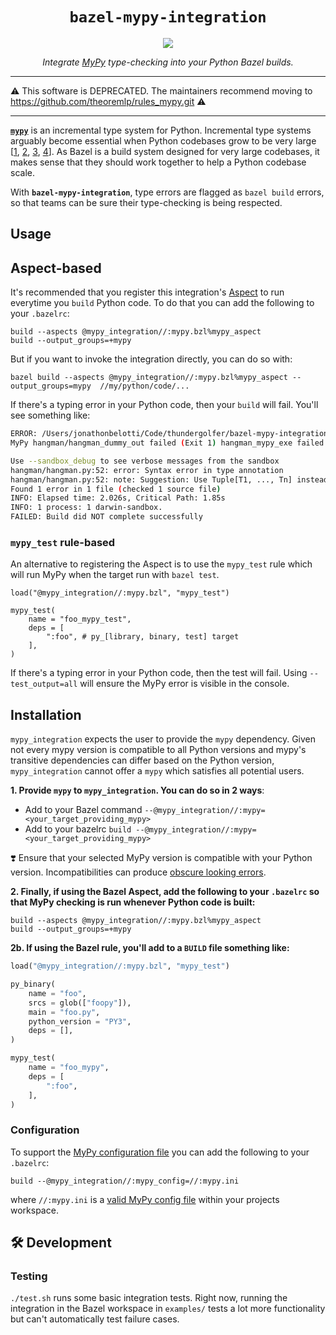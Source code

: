 <h1 align="center"><code>bazel-mypy-integration</code></h1>
<p align="center">
    <a href="https://github.com/thundergolfer/bazel-mypy-integration/actions/">
        <img src="https://github.com/thundergolfer/bazel-mypy-integration/workflows/CI/badge.svg">
    </a>
</p>
<p align="center">
    <em>Integrate <a href="https://github.com/python/mypy">MyPy</a> type-checking into your Python Bazel builds.</em>
      

---


⚠️ This software is DEPRECATED. The maintainers recommend moving to https://github.com/theoremlp/rules_mypy.git ⚠️

-----

[**`mypy`**](https://github.com/python/mypy) is an incremental type system for Python. Incremental type systems arguably become essential when Python codebases grow to be very large [[1](https://blogs.dropbox.com/tech/2019/09/our-journey-to-type-checking-4-million-lines-of-python/), [2](https://www.facebook.com/notes/protect-the-graph/pyre-fast-type-checking-for-python/2048520695388071/), [3](https://instagram-engineering.com/let-your-code-type-hint-itself-introducing-open-source-monkeytype-a855c7284881), [4](https://github.com/google/pytype)]. As Bazel is a build system designed for very large codebases, it makes sense that they should work together to help a Python codebase scale.

With **`bazel-mypy-integration`**, type errors are flagged as `bazel build` errors, so that teams can be sure their type-checking is being respected. 


## Usage

## Aspect-based

It's recommended that you register this integration's [Aspect](https://bazel.build/rules/aspects) to run
everytime you `build` Python code. To do that you can add the following to your `.bazelrc`:

```
build --aspects @mypy_integration//:mypy.bzl%mypy_aspect
build --output_groups=+mypy
```

But if you want to invoke the integration directly, you can do so with:

```
bazel build --aspects @mypy_integration//:mypy.bzl%mypy_aspect --output_groups=mypy  //my/python/code/...
```

If there's a typing error in your Python code, then your `build` will fail. You'll see something like:

```bash
ERROR: /Users/jonathonbelotti/Code/thundergolfer/bazel-mypy-integration/examples/hangman/BUILD:1:1: 
MyPy hangman/hangman_dummy_out failed (Exit 1) hangman_mypy_exe failed: error executing command bazel-out/darwin-fastbuild/bin/hangman/hangman_mypy_exe

Use --sandbox_debug to see verbose messages from the sandbox
hangman/hangman.py:52: error: Syntax error in type annotation
hangman/hangman.py:52: note: Suggestion: Use Tuple[T1, ..., Tn] instead of (T1, ..., Tn)
Found 1 error in 1 file (checked 1 source file)
INFO: Elapsed time: 2.026s, Critical Path: 1.85s
INFO: 1 process: 1 darwin-sandbox.
FAILED: Build did NOT complete successfully
```

### `mypy_test` rule-based

An alternative to registering the Aspect is to use the `mypy_test` rule which will run MyPy when the target run with `bazel test`. 

```
load("@mypy_integration//:mypy.bzl", "mypy_test")

mypy_test(
    name = "foo_mypy_test",
    deps = [
        ":foo", # py_[library, binary, test] target
    ],
)
```

If there's a typing error in your Python code, then the test will fail. Using `--test_output=all` will ensure the MyPy error is visible in the console.

## Installation

`mypy_integration` expects the user to provide the `mypy` dependency.
Given not every mypy version is compatible to all Python versions and mypy's transitive dependencies can differ based on the Python version, `mypy_integration` cannot offer a `mypy` which satisfies all potential users.

**1. Provide `mypy` to `mypy_integration`. You can do so in 2 ways**:
  - Add to your Bazel command `--@mypy_integration//:mypy=<your_target_providing_mypy>`
  - Add to your bazelrc `build --@mypy_integration//:mypy=<your_target_providing_mypy>`

❣️ Ensure that your selected MyPy version is compatible with your Python version. Incompatibilities can produce [obscure looking errors](https://github.com/thundergolfer/bazel-mypy-integration/issues/38).

**2. Finally, if using the Bazel Aspect, add the following to your `.bazelrc` so that MyPy checking is run whenever
Python code is built:**

```
build --aspects @mypy_integration//:mypy.bzl%mypy_aspect
build --output_groups=+mypy
```

**2b. If using the Bazel rule, you'll add to a `BUILD` file something like:**

```python
load("@mypy_integration//:mypy.bzl", "mypy_test")

py_binary(
    name = "foo",
    srcs = glob(["foopy"]),
    main = "foo.py",
    python_version = "PY3",
    deps = [],
)

mypy_test(
    name = "foo_mypy",
    deps = [
        ":foo",
    ],
)
```

### Configuration

To support the [MyPy configuration file](https://mypy.readthedocs.io/en/latest/config_file.html) you can add the
following to your `.bazelrc`:

```text
build --@mypy_integration//:mypy_config=//:mypy.ini
```

where `//:mypy.ini` is a [valid MyPy config file](https://mypy.readthedocs.io/en/latest/config_file.html#config-file-format)
within your projects workspace.

## 🛠 Development

### Testing 

`./test.sh` runs some basic integration tests. Right now, running the integration in the
Bazel workspace in `examples/` tests a lot more functionality but can't automatically
test failure cases.

